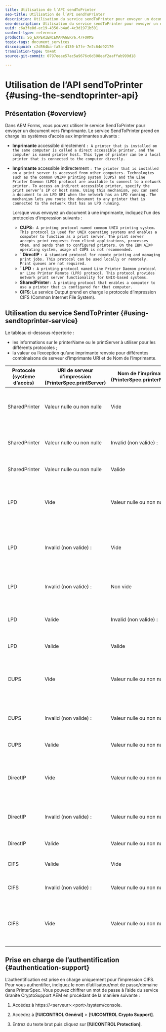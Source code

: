 ```yaml
---
title: Utilisation de l’API sendToPrinter
seo-title: Utilisation de l’API sendToPrinter
description: Utilisation du service sendToPrinter pour envoyer un document vers l’imprimante.
seo-description: Utilisation du service sendToPrinter pour envoyer un document vers l’imprimante.
uuid: c6a3fe8d-ec19-4350-b4a6-4c3d1971b501
content-type: reference
products: SG_EXPERIENCEMANAGER/6.4/FORMS
topic-tags: document_services
discoiquuid: c2d564ba-fa5a-4130-b7fe-7e2c64d92170
translation-type: tm+mt
source-git-commit: 0797eeae57ac5a9676c6d308eaf2aaffab999d18

---
```



# Utilisation de l’API sendToPrinter {#using-the-sendtoprinter-api}

## Présentation {#overview}

Dans AEM Forms, vous pouvez utiliser le service SendToPrinter pour envoyer un document vers l’imprimante. Le service SendToPrinter prend en charge les systèmes d’accès aux imprimantes suivants :

* **Imprimante** accessible directement `: A printer that is installed on the same computer is called a direct accessible printer, and the computer is named printer host. This type of printer can be a local printer that is connected to the computer directly.`

* **Imprimante** accessible indirectement `: The printer that is installed on a print server is accessed from other computers. Technologies such as the common UNIX® printing system (CUPS) and the Line Printer Daemon (LPD) protocol are available to connect to a network printer. To access an indirect accessible printer, specify the print server’s IP or host name. Using this mechanism, you can send a document to an LPD URI when the network has an LPD running. The mechanism lets you route the document to any printer that is connected to the network that has an LPD running.`

     Lorsque vous envoyez un document à une imprimante, indiquez l’un des protocoles d’impression suivants : 

   * **CUPS**`: A printing protocol named common UNIX printing system. This protocol is used for UNIX operating systems and enables a computer to function as a print server. The print server accepts print requests from client applications, processes them, and sends them to configured printers. On the IBM AIX® operating system, usage of CUPS is not recommended.`
   * ``**DirectIP** `: A standard protocol for remote printing and managing print jobs. This protocol can be used locally or remotely. Print queues are not required.`
   * ``**LPD** `: A printing protocol named Line Printer Daemon protocol or Line Printer Remote (LPR) protocol. This protocol provides network print server functionality for UNIX-based systems.`
   * **SharedPrinter**`: A printing protocol that enables a computer to use a printer that is configured for that computer.`
   * **CIFS**: Le service Output prend en charge le protocole d’impression CIFS (Common Internet File System).

## Utilisation du service SendToPrinter {#using-sendtoprinter-service}

Le tableau ci-dessous répertorie :

* les informations sur le printerName ou le printServer à utiliser pour les différents protocoles ;
* la valeur ou l’exception qu’une imprimante renvoie pour différentes combinaisons de serveur d’imprimante URI et de Nom de l’imprimante.

| Protocole (système d’accès) | URI de serveur d’impression (PrinterSpec.printServer) | Nom de l’imprimante (PrinterSpec.printerName) | Résultat |
|--- |--- |--- |--- |
| SharedPrinter | Valeur nulle ou non nulle | Vide | Exception : L&#39;argument requis sPrinterName ne peut pas être vide. |
| SharedPrinter | Valeur nulle ou non nulle | Invalid (non valide) : | Une exception indique que l’imprimante est introuvable. |
| SharedPrinter | Valeur nulle ou non nulle | Valide | Tâche d’impression réussie. |
| LPD | Vide | Valeur nulle ou non nulle | une exception indiquant que l’argument requis sPrintServerUri ne peut pas être vide. |
| LPD | Invalid (non valide) : | Vide | une exception indiquant que l’argument requis sPrinterName ne peut pas être vide. |
| LPD | Invalid (non valide) : | Non vide | exception indiquant que sPrintServerUri est introuvable. |
| LPD | Valide | Invalid (non valide) : | une exception indiquant que l’imprimante est introuvable. |
| LPD | Valide | Valide | Tâche d’impression réussie. |
| CUPS | Vide | Valeur nulle ou non nulle | une exception indiquant que l’argument requis sPrintServerUri ne peut pas être vide. |
| CUPS | Invalid (non valide) : | Valeur nulle ou non nulle | une exception indiquant que l’imprimante est introuvable. |
| CUPS | Valide | Valeur nulle ou non nulle | Tâche d’impression réussie. |
| DirectIP | Vide | Valeur nulle ou non nulle | une exception indiquant que l’argument requis sPrintServerUri ne peut pas être vide. |
| DirectIP | Invalid (non valide) : | Valeur nulle ou non nulle | une exception indiquant que l’imprimante est introuvable. |
| DirectIP | Valide | Valeur nulle ou non nulle | Tâche d’impression réussie. |
| CIFS | Valide | Vide | Tâche d’impression réussie. |
| CIFS | Invalid (non valide) : | Valeur nulle ou non nulle | une erreur inconnue lors de l’impression par CIFS. |
| CIFS | Vide | Valeur nulle ou non nulle | une exception indiquant que l’argument requis sPrintServerUri ne peut pas être vide. |

## Prise en charge de l’authentification {#authentication-support}

L’authentification est prise en charge uniquement pour l’impression CIFS. Pour vous authentifier, indiquez le nom d’utilisateur/mot de passe/domaine dans PrinterSpec. Vous pouvez chiffrer un mot de passe à l’aide du service Granite CryptoSupport AEM en procédant de la manière suivante :

1. Accédez à https://&lt;serveur>:&lt;port>/system/console.

1. Accédez à **[!UICONTROL Général]** > **[!UICONTROL Crypto Support]**.

1. Entrez du texte brut puis cliquez sur **[!UICONTROL Protection]**.

